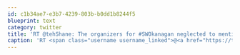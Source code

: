 ```yaml
---
id: c1b34ae7-e3b7-4239-803b-b0dd1b8244f5
blueprint: text
category: twitter
title: 'RT @tehShane: The organizers for #SWOkanagan neglected to mention the prize that we all win at the end of the evening -- SLEEP! #OhMyGod ...'
caption: 'RT <span class="username username_linked">@<a href="https://twitter.com/tehShane" title="Shane Lawrence">tehShane</a></span>: The organizers for <span class="hashtag hashtag_local">#<a href="http://tweettemp.darylchymko.ca/?tag=swokanagan">SWOkanagan</a> neglected to mention the prize that we all win at the end of the evening -- SLEEP! #OhMyGod ...'
---
```


